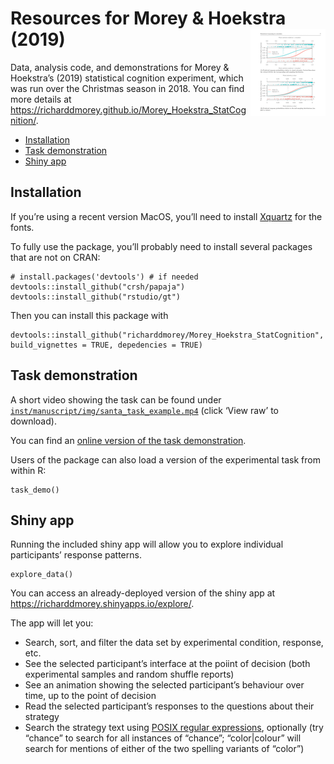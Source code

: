 <!-- README.md is generated from README.Rmd. Please edit that file -->
Resources for Morey & Hoekstra (2019) <img src="man/figures/logo.png" align="right" alt="" width="120" />
=========================================================================================================

Data, analysis code, and demonstrations for Morey & Hoekstra’s (2019)
statistical cognition experiment, which was run over the Christmas
season in 2018. You can find more details at
<a href="https://richarddmorey.github.io/Morey_Hoekstra_StatCognition/" class="uri">https://richarddmorey.github.io/Morey_Hoekstra_StatCognition/</a>.

-   [Installation](#installation)
-   [Task demonstration](#task-demonstration)
-   [Shiny app](#shiny-app)

Installation
------------

If you’re using a recent version MacOS, you’ll need to install
[Xquartz](https://www.xquartz.org/index.html) for the fonts.

To fully use the package, you’ll probably need to install several
packages that are not on CRAN:

    # install.packages('devtools') # if needed
    devtools::install_github("crsh/papaja")
    devtools::install_github("rstudio/gt")

Then you can install this package with

    devtools::install_github("richarddmorey/Morey_Hoekstra_StatCognition", build_vignettes = TRUE, depedencies = TRUE)

Task demonstration
------------------

A short video showing the task can be found under
[`inst/manuscript/img/santa_task_example.mp4`](https://github.com/richarddmorey/Morey_Hoekstra_StatCognition/blob/master/inst/manuscript/img/santa_task_example.mp4)
(click ‘View raw’ to download).

You can find an [online version of the task
demonstration](https://richarddmorey.github.io/Morey_Hoekstra_StatCognition/articles/task_demo.html).

Users of the package can also load a version of the experimental task
from within R:

    task_demo()

Shiny app
---------

Running the included shiny app will allow you to explore individual
participants’ response patterns.

    explore_data()

You can access an already-deployed version of the shiny app at
<a href="https://richarddmorey.shinyapps.io/explore/" class="uri">https://richarddmorey.shinyapps.io/explore/</a>.

The app will let you:

-   Search, sort, and filter the data set by experimental condition,
    response, etc.
-   See the selected participant’s interface at the poiint of decision
    (both experimental samples and random shuffle reports)
-   See an animation showing the selected participant’s behaviour over
    time, up to the point of decision
-   Read the selected participant’s responses to the questions about
    their strategy
-   Search the strategy text using [POSIX regular
    expressions](https://stat.ethz.ch/R-manual/R-devel/library/base/html/regex.html),
    optionally (try “chance” to search for all instances of “chance”;
    “color|colour” will search for mentions of either of the two
    spelling variants of “color”)
